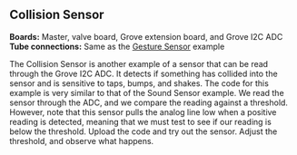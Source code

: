## Collision Sensor
**Boards:** Master, valve board, Grove extension board, and Grove I2C ADC</br>
**Tube connections:** Same as the [Gesture Sensor](../GestureSensor) example

The Collision Sensor is another example of a sensor that can be read through the Grove I2C ADC. It detects if something has collided into the sensor and is sensitive to taps, bumps, and shakes. The code for this example is very similar to that of the Sound Sensor example. We read the sensor through the ADC, and we compare the reading against a threshold. However, note that this sensor pulls the analog line low when a positive reading is detected, meaning that we must test to see if our reading is below the threshold. Upload the code and try out the sensor. Adjust the threshold, and observe what happens.

